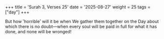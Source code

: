 +++
title = 'Surah 3, Verses 25'
date = '2025-08-27'
weight = 25
tags = ["day"]
+++

But how ˹horrible˺ will it be when We gather them together on the Day about which there is no doubt—when every soul will be paid in full for what it has done, and none will be wronged!